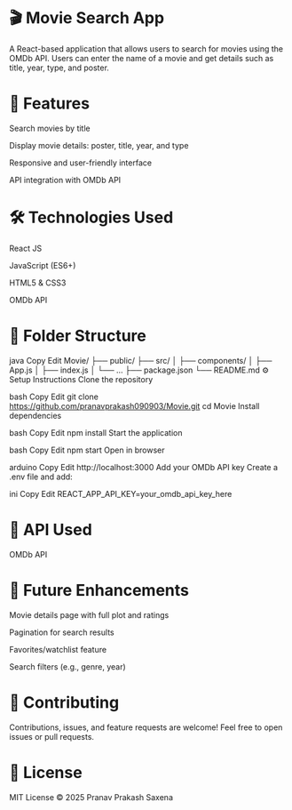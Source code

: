 # 🎬 Movie Search App
A React-based application that allows users to search for movies using the OMDb API. Users can enter the name of a movie and get details such as title, year, type, and poster.

# 🚀 Features
Search movies by title

Display movie details: poster, title, year, and type

Responsive and user-friendly interface

API integration with OMDb API

# 🛠️ Technologies Used
React JS

JavaScript (ES6+)

HTML5 & CSS3

OMDb API

# 📂 Folder Structure
java
Copy
Edit
Movie/
├── public/
├── src/
│   ├── components/
│   ├── App.js
│   ├── index.js
│   └── ...
├── package.json
└── README.md
⚙️ Setup Instructions
Clone the repository

bash
Copy
Edit
git clone https://github.com/pranavprakash090903/Movie.git
cd Movie
Install dependencies

bash
Copy
Edit
npm install
Start the application

bash
Copy
Edit
npm start
Open in browser

arduino
Copy
Edit
http://localhost:3000
Add your OMDb API key
Create a .env file and add:

ini
Copy
Edit
REACT_APP_API_KEY=your_omdb_api_key_here
# 📌 API Used
OMDb API

# 🌟 Future Enhancements
Movie details page with full plot and ratings

Pagination for search results

Favorites/watchlist feature

Search filters (e.g., genre, year)

# 🤝 Contributing
Contributions, issues, and feature requests are welcome!
Feel free to open issues or pull requests.

# 📄 License
MIT License © 2025 Pranav Prakash Saxena
